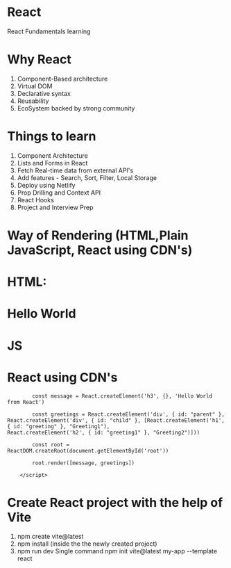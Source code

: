 # React
React Fundamentals learning
# Why React
1) Component-Based architecture
2) Virtual DOM
3) Declarative syntax
4) Reusability
5) EcoSystem backed by strong community

# Things to learn
1) Component Architecture
2) Lists and Forms in React
3) Fetch Real-time data from external API's
4) Add features - Search, Sort, Filter, Local Storage
5) Deploy using Netlify
6) Prop Drilling and Context API
7) React Hooks
8) Project and Interview Prep

# Way of Rendering (HTML,Plain JavaScript, React using CDN's)
# HTML:
<div id="root">
    <h1>Hello World</h1>
</div>

# JS
 <script> 
        const messge = document.createElement('h1')
        messge.innerHTML = "Hello World from JavaScript"
        const root = document.getElementById("root")
        root.appendChild(messge)
 </script>
    
# React using CDN's
<script crossorigin src="https://unpkg.com/react@18/umd/react.development.js"></script>
<script crossorigin src="https://unpkg.com/react-dom@18/umd/react-dom.development.js"></script>
 <script>
        const message = React.createElement('h1',{},'Hello World from React')
        const root = ReactDOM.createRoot(document.getElementById('root'))
        root.render(message)
 </script>
  <!-- HTML way of writing Parent and child elements
          <div id="parent">
            <div id="child">
                <h1 id="greeting">Greeting</h1>
                <h2 id="greeting1">Greeting1</h2>
            </div>
         </div>

          <script>
            <!-- React way of writing the above HTML parent and child cases with the help of CDN's-->

            const message = React.createElement('h3', {}, 'Hello World from React')

            const greetings = React.createElement('div', { id: "parent" }, React.createElement('div', { id: "child" }, [React.createElement('h1', { id: "greeting" }, "Greeting1"),                 React.createElement('h2', { id: "greeting1" }, "Greeting2")]))

            const root = ReactDOM.createRoot(document.getElementById('root'))

            root.render([message, greetings])

        </script>

# Create React project with the help of Vite
1) npm create vite@latest
2) npm install (inside the the newly created project)
3) npm run dev
Single command
npm init vite@latest my-app --template react

